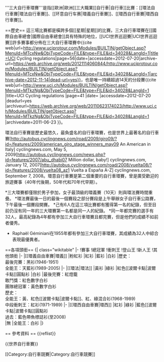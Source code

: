 '''三大自行車環賽'''是指[[歐洲|歐洲]]三大職業[[自行車|自行車]]比賽：[[環法自行車賽|環法自行車賽]]、[[环意自行车赛|環義自行車賽]]、[[環西自行車賽|環西自行車賽]]。

==歷史==
這三場比賽都是橫跨多個[[星期|星期]]的比賽。三大自行車環賽在[[國際自由車總會|國際自由車總會]]具有特殊的地位，[[UCI世界巡迴賽|UCI世界巡迴賽]]許多賽事都分佈在三大自行車環賽中<ref name="uciprotour">{{cite web|url=http://www.uciprotour.com/Modules/BUILTIN/getObject.asp?MenuId=MTcxNw&ObjTypeCode=FILE&type=FILE&id=34028&LangId=1|title=UCI Cycling regulations|page=56|date=|accessdate=2012-07-20|archive-url=https://web.archive.org/web/20121114060844/http://www.uciprotour.com/Modules/BUILTIN/getObject.asp?MenuId=MTcxNw&ObjTypeCode=FILE&type=FILE&id=34028&LangId=1|archive-date=2012-11-14|dead-url=yes}}</ref>，也是唯一持續超過14天的分段賽<ref name="ucirules">{{cite web|url=http://www.uci.ch/Modules/BUILTIN/getObject.asp?MenuId=MTkzNg&ObjTypeCode=FILE&type=FILE&id=34028&LangId=1 |title=UCI Cycling regulations |page=41 |date= |accessdate=2012-07-20 |deadurl=yes |archiveurl=https://web.archive.org/web/20110623174023/http://www.uci.ch/Modules/BUILTIN/getObject.asp?MenuId=MTkzNg&ObjTypeCode=FILE&type=FILE&id=34028&LangId=1 |archivedate=2011-06-23 }}</ref>。

環法自行車賽是歷史最悠久，最負盛名的自行車環賽，也是世界上最著名的自行車賽<ref>[http://autobus.cyclingnews.com/road/2009/giro09/?id=/features/2009/american_giro_stage_winners_may09 An American in Italy] cyclingnews.com, May 5, 2009</ref><ref>[http://autobus.cyclingnews.com/news.php?id=features/2007/abu_dhabi07 Million dollar, baby!] cyclingnews.com, January 12, 2007</ref><ref>[http://autobus.cyclingnews.com/road/2008/vuelta08/?id=/features/2008/vuelta08_az1 Vuelta a España A-Z] cyclingnews.com, September 7, 2008</ref>。環意自行車賽是第二個重要的自行車環賽，曾是廣受歡迎的旅遊賽事（40年代後期，50年代和70年代早期）。

*三大環賽都僅限於男子參加，女子最頂級的環義賽（10天）則與環法賽時間重疊。
*環法賽最後一日的最後一個賽段之部分賽段是上午舉辦女子自行車公路賽，下午最後一個賽段開賽。
*己有6人在這三項比賽都有獲得第一名的紀錄，但至目前仍沒有同一年的三大環賽第一名都是同一人的紀錄。
*同一年都完賽的選手有32人，最高紀錄為4年都有參加三大自行車環賽且都完賽，但是他們的成績不如前者優秀。
* Raphaël Géminiani在1955年都有參加三大自行車環賽，其成績為32人中綜合表現最優異者。

==各項頭銜==
{| class="wikitable"
|-
!賽事
!總冠軍
!衝刺王
!登山王
!新人王
!其他頭銜
|-
|[[環義自由車賽|環義]]
|粉紅衫
|紅衫
|藍衫
|白衫
|歷史：<br>最後完賽：黑衫(1946-1951)<br>全能王：天藍衫(1989-2005)
|-
|[[環法|環法]]
|黃衫
|綠衫
|紅色[[波爾卡點|波爾卡點]]圓點衫
|白衫
|最後完賽：紅燈籠<br>敢鬥獎：紅色數字白衫<br>團隊總冠軍：黃色數字白衫<br>歷史：<br>全能王：黃、紅色[[波爾卡點|波爾卡點]]、紅、綠混合衫(1968-1989)<br>中段衝刺王：紅衫(1971-1989)
|-
|[[環西自由車賽|環西]]
|紅衫
|綠衫
|藍色[[波爾卡點|波爾卡點]]圓點衫<br>過去：藍色帶魚標誌衫(至2008)<br>
|無
|全能王：白衫
|}

== 參考資料 ==
{{reflist}}

{{世界自行車賽}}



[[Category:自行車競賽|Category:自行車競賽]]